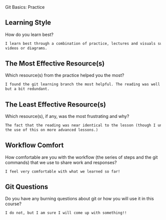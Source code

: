 Git Basics: Practice

## Learning Style

How do you learn best?

```md
I learn best through a combination of practice, lectures and visuals such as
videos or diagrams.
```

## The Most Effective Resource(s)

Which resource(s) from the practice helped you the most?

```md
I found the git learning branch the most helpful. The reading was well written
but a bit redundant.
```

## The Least Effective Resource(s)

Which resource(s), if any, was the most frustrating and why?

```md
The fact that the reading was near identical to the lesson (though I understand
the use of this on more advanced lessons.)
```

## Workflow Comfort

How comfortable are you with the workflow (the series of steps and the git
commands) that we use to share work and responses?

```md
I feel very comfortable with what we learned so far!
```

## Git Questions

Do you have any burning questions about git or how you will use it in this
course?

```md
I do not, but I am sure I will come up with something!!
```
